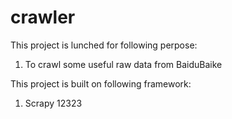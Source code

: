 # crawler

This project is lunched for following perpose:
1. To crawl some useful raw data from BaiduBaike

This project is built on following framework:
1. Scrapy 12323
